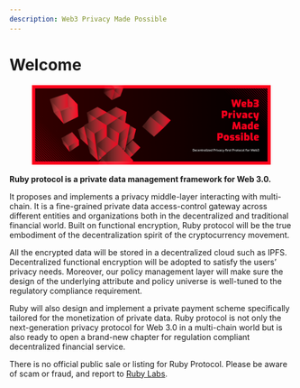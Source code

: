 ```yaml
---
description: Web3 Privacy Made Possible
---
```


# Welcome

<figure><img src=".gitbook/assets/image (3).png" alt=""><figcaption></figcaption></figure>

**Ruby protocol is a private data management framework for Web 3.0.**&#x20;

It proposes and implements a privacy middle-layer interacting with multi-chain. It is a fine-grained private data access-control gateway across different entities and organizations both in the decentralized and traditional financial world. Built on functional encryption, Ruby protocol will be the true embodiment of the decentralization spirit of the cryptocurrency movement.&#x20;

All the encrypted data will be stored in a decentralized cloud such as IPFS. Decentralized functional encryption will be adopted to satisfy the users’ privacy needs. Moreover, our policy management layer will make sure the design of the underlying attribute and policy universe is well-tuned to the regulatory compliance requirement.&#x20;

Ruby will also design and implement a private payment scheme specifically tailored for the monetization of private data. Ruby protocol is not only the next-generation privacy protocol for Web 3.0 in a multi-chain world but is also ready to open a brand-new chapter for regulation compliant decentralized financial service.

There is no official public sale or listing for Ruby Protocol. Please be aware of scam or fraud, and report to [Ruby Labs](mailto:info@ruby.xyz).

